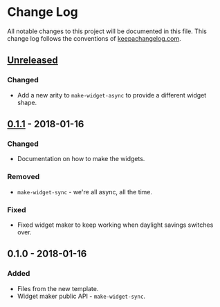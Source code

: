 # Change Log
All notable changes to this project will be documented in this file. This change log follows the conventions of [keepachangelog.com](http://keepachangelog.com/).

## [Unreleased]
### Changed
- Add a new arity to `make-widget-async` to provide a different widget shape.

## [0.1.1] - 2018-01-16
### Changed
- Documentation on how to make the widgets.

### Removed
- `make-widget-sync` - we're all async, all the time.

### Fixed
- Fixed widget maker to keep working when daylight savings switches over.

## 0.1.0 - 2018-01-16
### Added
- Files from the new template.
- Widget maker public API - `make-widget-sync`.

[Unreleased]: https://github.com/your-name/clojure-game-geek/compare/0.1.1...HEAD
[0.1.1]: https://github.com/your-name/clojure-game-geek/compare/0.1.0...0.1.1
